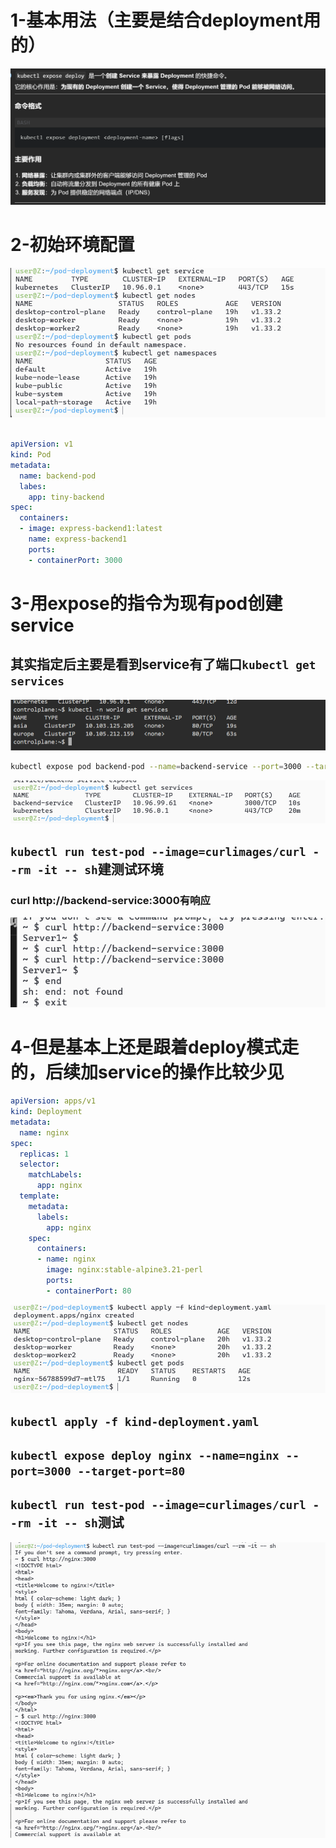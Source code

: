 # 1-基本用法（主要是结合deployment用的）
![alt text](README_Images/10-expose指令/image.png)
# 2-初始环境配置
![alt text](README_Images/10-expose指令/image-3.png)
```yaml

apiVersion: v1
kind: Pod
metadata:
  name: backend-pod
  labes: 
    app: tiny-backend
spec:
  containers:
  - image: express-backend1:latest
    name: express-backend1
    ports:
    - containerPort: 3000
```

# 3-用expose的指令为现有pod创建service
## 其实指定后主要是看到service有了端口`kubectl get services`
![alt text](README_Images/10-expose指令/image-8.png)
```sh
kubectl expose pod backend-pod --name=backend-service --port=3000 --target-port=3000
```
![alt text](README_Images/10-expose指令/image-4.png)
## `kubectl run test-pod --image=curlimages/curl --rm -it -- sh`建测试环境
### curl http://backend-service:3000有响应
![alt text](README_Images/10-expose指令/image-5.png)

# 4-但是基本上还是跟着deploy模式走的，后续加service的操作比较少见

```yaml
apiVersion: apps/v1
kind: Deployment
metadata:
  name: nginx
spec:
  replicas: 1
  selector:
    matchLabels:
      app: nginx
  template:
    metadata:
      labels:
        app: nginx
    spec:
      containers:
      - name: nginx
        image: nginx:stable-alpine3.21-perl
        ports:
        - containerPort: 80
```
![alt text](README_Images/10-expose指令/image-6.png)
## `kubectl apply -f kind-deployment.yaml`
## `kubectl expose deploy nginx --name=nginx --port=3000 --target-port=80`
## `kubectl run test-pod --image=curlimages/curl --rm -it -- sh`测试
![alt text](README_Images/10-expose指令/image-7.png)